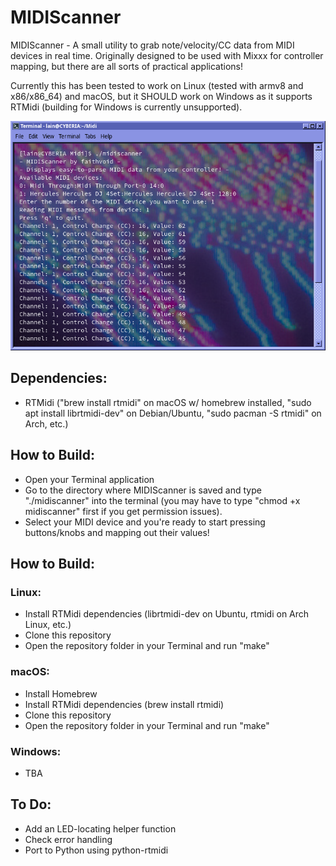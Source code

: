 # MIDIScanner

MIDIScanner - A small utility to grab note/velocity/CC data from MIDI devices in real time. Originally designed to be used with Mixxx for controller mapping, but there are all sorts of practical applications!

Currently this has been tested to work on Linux (tested with armv8 and x86/x86_64) and macOS, but it SHOULD work on Windows as it supports RTMidi (building for Windows is currently unsupported).

![](screenshot.png)

## Dependencies:
- RTMidi ("brew install rtmidi" on macOS w/ homebrew installed, "sudo apt install librtmidi-dev" on Debian/Ubuntu, "sudo pacman -S rtmidi" on Arch, etc.)

## How to Build:
- Open your Terminal application
- Go to the directory where MIDIScanner is saved and type "./midiscanner" into the terminal (you may have to type "chmod +x midiscanner" first if you get permission issues).
- Select your MIDI device and you're ready to start pressing buttons/knobs and mapping out their values!

## How to Build:
### Linux:
- Install RTMidi dependencies (librtmidi-dev on Ubuntu, rtmidi on Arch Linux, etc.)
- Clone this repository
- Open the repository folder in your Terminal and run "make" 

### macOS:
- Install Homebrew
- Install RTMidi dependencies (brew install rtmidi)
- Clone this repository
- Open the repository folder in your Terminal and run "make" 

### Windows:
- TBA

## To Do:
- Add an LED-locating helper function
- Check error handling
- Port to Python using python-rtmidi
